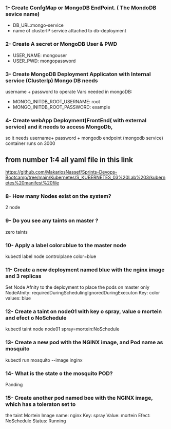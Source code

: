 ### 1- Create ConfgMap or MongoDB EndPoint. ( The MondoDB sevice name)
- DB_URL:mongo-service
- name of clusterIP service attached to db-deployment

### 2- Create A secret or MongoDB User & PWD
- USER_NAME: mongouser
- USER_PWD: mongopassword
### 3- Create MongoDB Deployment Applicaton with Internal service (ClusterIp) Mongo DB needs
username + password to operate
Vars needed in mongoDB:
- MONGO_INITDB_ROOT_USERNAME: root
- MONGO_INITDB_ROOT_PASSWORD: example
### 4- Create webApp Deployment(FrontEnd( with external service) and it needs to access MongoDb,
so it needs username+ password + mongodb endpoint (mongodb service) container runs on
3000

## from number 1:4 all yaml file in this link
https://github.com/MakariosNassef/Sprints-Devops-Bootcamp/tree/main/Kubernetes/S_KUBERNETES_03%20Lab%203/kubernetes%20manifest%20file

### 8- How many Nodes exist on the system?
2 node 

### 9- Do you see any taints on master ?
zero taints

### 10- Apply a label color=blue to the master node
kubectl label node controlplane color=blue

### 11- Create a new deployment named blue with the nginx image and 3 replicas
Set Node Afnity to the deployment to place the pods on master only
NodeAfnity: requiredDuringSchedulingIgnoredDuringExecuton
Key: color
values: blue

### 12- Create a taint on node01 with key o spray, value o mortein and efect o NoSchedule
kubectl taint node node01  spray=mortein:NoSchedule

### 13- Create a new pod with the NGINX image, and Pod name as mosquito
kubectl run mosquito --image inginx

### 14- What is the state o the mosquito POD?
Panding

### 15- Create another pod named bee with the NGINX image, which has a toleraton set to
the taint Mortein
Image name: nginx
Key: spray
Value: mortein
Efect: NoSchedule
Status: Running
